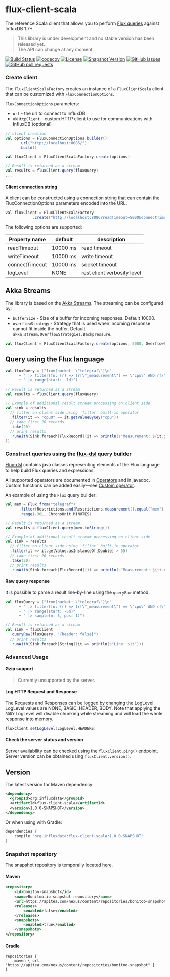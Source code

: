 # flux-client-scala

The reference Scala client that allows you to perform [Flux queries](http://bit.ly/flux-spec) against InfluxDB 1.7+. 

> This library is under development and no stable version has been released yet.  
> The API can change at any moment.

[![Build Status](https://travis-ci.org/bonitoo-io/influxdb-client-java.svg?branch=master)](https://travis-ci.org/bonitoo-io/influxdb-client-java)
[![codecov](https://codecov.io/gh/bonitoo-io/influxdb-client-java/branch/master/graph/badge.svg)](https://codecov.io/gh/bonitoo-io/influxdb-client-java)
[![License](https://img.shields.io/github/license/bonitoo-io/influxdb-client-java.svg)](https://github.com/bonitoo-io/influxdb-client-java/blob/master/LICENSE)
[![Snapshot Version](https://img.shields.io/nexus/s/https/apitea.com/nexus/io.bonitoo.flux/flux-java.svg)](https://apitea.com/nexus/content/repositories/bonitoo-snapshot/)
[![GitHub issues](https://img.shields.io/github/issues-raw/bonitoo-io/influxdb-client-java.svg)](https://github.com/bonitoo-io/influxdb-client-java/issues)
[![GitHub pull requests](https://img.shields.io/github/issues-pr-raw/bonitoo-io/influxdb-client-java.svg)](https://github.com/bonitoo-io/influxdb-client-java/pulls)

### Create client

The `FluxClientScalaFactory` creates an instance of a `FluxClientScala` client that can be customized with `FluxConnectionOptions`.

`FluxConnectionOptions` parameters:
 
- `url` -  the url to connect to InfluxDB
- `okHttpClient` - custom HTTP client to use for communications with InfluxDB (optional)

```scala
// client creation
val options = FluxConnectionOptions.builder()
      .url("http://localhost:8086/")
      .build()

val fluxClient = FluxClientScalaFactory.create(options)

// Result is returned as a stream
val results = fluxClient.query(fluxQuery)
...
```

#### Client connection string

A client can be constructed using a connection string that can contain the FluxConnectionOptions parameters encoded into the URL.  
 
```java
val fluxClient = FluxClientScalaFactory
            .create("http://localhost:8086?readTimeout=5000&connectTimeout=5000&logLevel=BASIC")
```
The following options are supported:

| Property name | default | description |
| --------------|-------------|-------------| 
| readTimeout       | 10000 ms| read timeout |
| writeTimeout      | 10000 ms| write timeout |
| connectTimeout    | 10000 ms| socket timeout |
| logLevel          | NONE | rest client verbosity level |

## Akka Streams

The library is based on the [Akka Streams](https://doc.akka.io/docs/akka/2.5/stream/). The streaming can be configured by:
- `bufferSize` - Size of a buffer for incoming responses. Default 10000. 
- `overflowStrategy` - Strategy that is used when incoming response cannot fit inside the buffer. Default `akka.stream.OverflowStrategies.Backpressure`.

```scala
val fluxClient = FluxClientScalaFactory.create(options, 5000, OverflowStrategy.dropTail)
```
## Query using the Flux language

```scala
val fluxQuery = ("from(bucket: \"telegraf\")\n"
      + " |> filter(fn: (r) => (r[\"_measurement\"] == \"cpu\" AND r[\"_field\"] == \"usage_system\"))"
      + " |> range(start: -1d)")

// Result is returned as a stream
val results = fluxClient.query(fluxQuery)

// Example of additional result stream processing on client side
val sink = results
  // filter on client side using `filter` built-in operator
  .filter(it => "cpu0" == it.getValueByKey("cpu"))
  // take first 20 records
  .take(20)
  // print results
  .runWith(Sink.foreach[FluxRecord](it => println(s"Measurement: ${it.getMeasurement}, value: ${it.getValue}")
))
```
### Construct queries using the [flux-dsl](../flux-dsl) query builder

[Flux-dsl](../flux-dsl) contains java classes representing elements of the Flux language to help build Flux queries and expressions. 

All supported operators are documented in [Operators](../flux-dsl) and in javadoc. Custom functions can be added
easily&mdash;see [Custom operator](../flux-dsl/README.md#custom-operator).

An example of using the `Flux` query builder:

```scala
val mem = Flux.from("telegraf")
      .filter(Restrictions.and(Restrictions.measurement().equal("mem"), Restrictions.field().equal("used_percent")))
      .range(-30L, ChronoUnit.MINUTES)

// Result is returned as a stream
val results = fluxClient.query(mem.toString())

// Example of additional result stream processing on client side
val sink = results
  // filter on client side using `filter` built-in operator
  .filter(it => it.getValue.asInstanceOf[Double] > 55)
  // take first 20 records
  .take(20)
  // print results
  .runWith(Sink.foreach[FluxRecord](it => println(s"Measurement: ${it.getMeasurement}, value: ${it.getValue}")))
```

#### Raw query response

It is possible to parse a result line-by-line using the `queryRaw` method.  

```scala
val fluxQuery = ("from(bucket: \"telegraf\")\n"
      + " |> filter(fn: (r) => (r[\"_measurement\"] == \"cpu\" AND r[\"_field\"] == \"usage_system\"))"
      + " |> range(start: -5m)"
      + " |> sample(n: 5, pos: 1)")

// Result is returned as a stream
val sink = fluxClient
  .queryRaw(fluxQuery, "{header: false}")
  // print results
  .runWith(Sink.foreach[String](it => println(s"Line: $it")))
```

### Advanced Usage

#### Gzip support

> Currently unsupported by the server.

#### Log HTTP Request and Response
The Requests and Responses can be logged by changing the LogLevel. LogLevel values are NONE, BASIC, HEADER, BODY. Note that 
applying the `BODY` LogLevel will disable chunking while streaming and will load the whole response into memory.  

```scala
fluxClient.setLogLevel(LogLevel.HEADERS)
```

#### Check the server status and version

Server availability can be checked using the `fluxClient.ping()` endpoint.  Server version can be obtained using `fluxClient.version()`.
 
## Version

The latest version for Maven dependency:
```xml
<dependency>
  <groupId>org.influxdata</groupId>
  <artifactId>flux-client-scala</artifactId>
  <version>1.0.0-SNAPSHOT</version>
</dependency>
```
  
Or when using with Gradle:
```groovy
dependencies {
    compile "org.influxdata:flux-client-scala:1.0.0-SNAPSHOT"
}
```

### Snapshot repository
The snapshot repository is temporally located [here](https://apitea.com/nexus/content/repositories/bonitoo-snapshot/).

#### Maven
```xml
<repository>
    <id>bonitoo-snapshot</id>
    <name>Bonitoo.io snapshot repository</name>
    <url>https://apitea.com/nexus/content/repositories/bonitoo-snapshot/</url>
    <releases>
        <enabled>false</enabled>
    </releases>
    <snapshots>
        <enabled>true</enabled>
    </snapshots>
</repository>
```
#### Gradle
```
repositories {
    maven { url "https://apitea.com/nexus/content/repositories/bonitoo-snapshot" }
}
```
